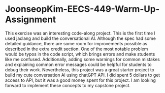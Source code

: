 # JoonseopKim-EECS-449-Warm-Up-Assignment

This exercise was an interesting code-along project. This is the first time I used jaclang and build the conversational AI. Although the spec had some detailed guidance, there are some room for improvements possible as described in the extra credit section. One of the most notable problem would be typos in the code script, which brings errors and make students like me confused. Additionally, adding some warnings for common mistakes and explaining common error messages could be helpful for students to debug their work. Nevertheless, this project was a great starter project to build my cute conversation AI using chatGPT API. I did spent 5 dollars to get access to API, but it was a good money spent for this project. I am looking forward to implement these concepts to my capstone project.